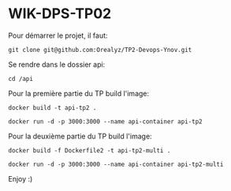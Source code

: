 # WIK-DPS-TP02

Pour démarrer le projet, il faut:
```
git clone git@github.com:Orealyz/TP2-Devops-Ynov.git
```

Se rendre dans le dossier api:
```
cd /api
```

Pour la première partie du TP build l'image:
```
docker build -t api-tp2 .
```
```
docker run -d -p 3000:3000 --name api-container api-tp2
```

Pour la deuxième partie du TP build l'image:
```
docker build -f Dockerfile2 -t api-tp2-multi .
```
```
docker run -d -p 3000:3000 --name api-container api-tp2-multi
```
Enjoy :)